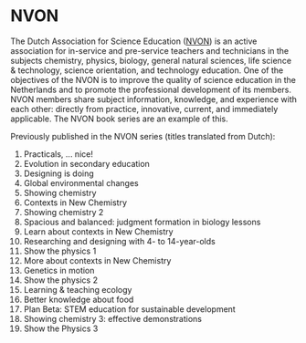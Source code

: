 # NVON

The Dutch Association for Science Education (<a href="https://nvon.nl" target="_blank">NVON</a>) is an active association for in-service and pre-service teachers and technicians in the subjects chemistry, physics, biology, general natural sciences, life science & technology, science orientation, and technology education. One of the objectives of the NVON is to improve the quality of science education in the Netherlands and to promote the professional development of its members. NVON members share subject information, knowledge, and experience with each other: directly from practice, innovative, current, and immediately applicable. The NVON book series are an example of this.

Previously published in the NVON series (titles translated from Dutch):

1. Practicals, ... nice! 
2. Evolution in secondary education 
3. Designing is doing 
4. Global environmental changes 
5. Showing chemistry 
6. Contexts in New Chemistry 
7. Showing chemistry 2 
8. Spacious and balanced: judgment formation in biology lessons 
9. Learn about contexts in New Chemistry 
10. Researching and designing with 4- to 14-year-olds 
11. Show the physics 1
12. More about contexts in New Chemistry
13. Genetics in motion 
14. Show the physics 2
15. Learning & teaching ecology
16. Better knowledge about food
17. Plan Beta: STEM education for sustainable development
18. Showing chemistry 3: effective demonstrations
19. Show the Physics 3 